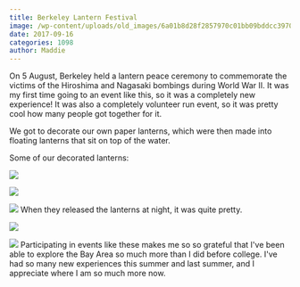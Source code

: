 ```yaml
---
title: Berkeley Lantern Festival
image: /wp-content/uploads/old_images/6a01b8d28f2857970c01bb09bddcc3970d-pi.jpg
date: 2017-09-16
categories: 1098
author: Maddie
---
```


On 5 August, Berkeley held a lantern peace ceremony to commemorate the victims of the Hiroshima and Nagasaki bombings during World War II. It was my first time going to an event like this, so it was a completely new experience! It was also a completely volunteer run event, so it was pretty cool how many people got together for it.

We got to decorate our own paper lanterns, which were then made into floating lanterns that sit on top of the water.

Some of our decorated lanterns:


![](/old_images/6a01b8d28f2857970c01b8d2a50ea0970c-pi.jpg)

![](/old_images/6a01b8d28f2857970c01b8d2a50e92970c-pi.jpg)

![](/old_images/6a01b8d28f2857970c01b8d2a50e99970c-pi.jpg)
When they released the lanterns at night, it was quite pretty.


![](/old_images/6a01b8d28f2857970c01b8d2a50e69970c-pi.jpg)

![](/old_images/6a01b8d28f2857970c01b7c91a9fc1970b-pi.jpg)
Participating in events like these makes me so so grateful that I've been able to explore the Bay Area so much more than I did before college. I've had so many new experiences this summer and last summer, and I appreciate where I am so much more now.

